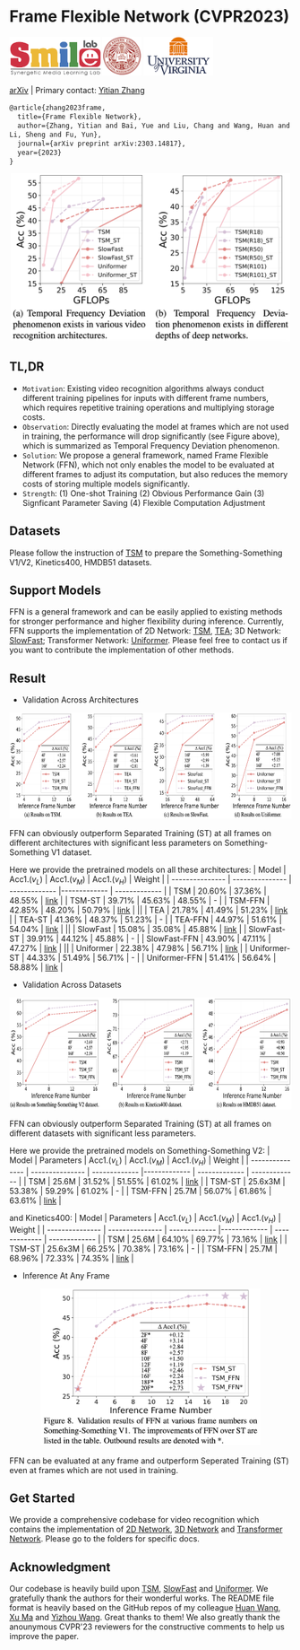 # Frame Flexible Network (CVPR2023)


<div align="left">
    <a><img src="fig/smile.png"  height="70px" ></a>
    <a><img src="fig/neu.png"  height="70px" ></a>
    <a><img src="fig/uva.png"  height="70px" ></a>
</div>

[arXiv](https://arxiv.org/abs/2303.14817) | Primary contact: [Yitian Zhang](mailto:markcheung9248@gmail.com)

```
@article{zhang2023frame,
  title={Frame Flexible Network},
  author={Zhang, Yitian and Bai, Yue and Liu, Chang and Wang, Huan and Li, Sheng and Fu, Yun},
  journal={arXiv preprint arXiv:2303.14817},
  year={2023}
}
```

<div align="center">
  <img src="fig/deviation.png" width="500px" height="300px">
</div>

## TL,DR
- `Motivation`: Existing video recognition algorithms always conduct different training pipelines for inputs with different frame numbers, which requires repetitive training operations and multiplying storage costs. 
- `Observation`: Directly evaluating the model at frames which are not used in training, the performance will drop significantly (see Figure above), which is summarized as Temporal Frequency Deviation phenomenon.
- `Solution`: We propose a general framework, named Frame Flexible Network (FFN), which not only enables the model to be evaluated at different frames to adjust its computation, but also reduces the memory costs of storing multiple models significantly.
- `Strength`: (1) One-shot Training (2) Obvious Performance Gain (3) Signficant Parameter Saving (4) Flexible Computation Adjustment


## Datasets
Please follow the instruction of [TSM](https://github.com/mit-han-lab/temporal-shift-module#data-preparation) to prepare the Something-Something V1/V2, Kinetics400, HMDB51 datasets.

## Support Models

FFN is a general framework and can be easily applied to existing methods for stronger performance and higher flexibility during inference. Currently, FFN supports the implementation of 2D Network: [TSM](https://arxiv.org/abs/1811.08383), [TEA](https://openaccess.thecvf.com/content_CVPR_2020/papers/Li_TEA_Temporal_Excitation_and_Aggregation_for_Action_Recognition_CVPR_2020_paper.pdf); 3D Network: [SlowFast](https://openaccess.thecvf.com/content_ICCV_2019/papers/Feichtenhofer_SlowFast_Networks_for_Video_Recognition_ICCV_2019_paper.pdf); Transformer Network: [Uniformer](https://arxiv.org/abs/2201.09450). Please feel free to contact us if you want to contribute the implementation of other methods.

## Result

- Validation Across Architectures
  
<div align="center">
  <img src="fig/architecture.png" width="720px" height="190px">
</div>

FFN can obviously outperform Separated Training (ST) at all frames on different architectures with significant less parameters on Something-Something V1 dataset.

Here we provide the pretrained models on all these architectures:
| Model | Acc1.($v_{L}$) |  Acc1.($v_{M}$)  | Acc1.($v_{H}$)  |  Weight  |
| --------------- | --------------- | ------------- |------------- | ------------- |
| TSM  | 20.60% | 37.36% | 48.55% | [link](https://drive.google.com/file/d/1CVXl_qKiTB8iaqz4UyErxdNpG2XwZlPH/view?usp=sharing) |
| TSM-ST  | 39.71% | 45.63% | 48.55% | - |
| TSM-FFN  | 42.85% | 48.20% | 50.79% | [link](https://drive.google.com/file/d/1_UhRmFoed58XPTqs8evqZspYEGLNWYdv/view?usp=sharing) |
||
| TEA  | 21.78% | 41.49% | 51.23% | [link](https://drive.google.com/file/d/1pfOgZXR5N5hRy14Ub7FyzBq-BIWFWnBO/view?usp=sharing) |
| TEA-ST  | 41.36% | 48.37% | 51.23% | - |
| TEA-FFN  | 44.97% | 51.61% | 54.04% | [link](https://drive.google.com/file/d/1svAKVJRIEL0bRsgVP9ZOx6n-Yd5tKaYt/view?usp=sharing) |
||
| SlowFast  | 15.08% | 35.08% | 45.88% | [link](https://drive.google.com/file/d/1WW6nirUmVK7AL9EmlkDw8eOWG4wSJlds/view?usp=sharing) |
| SlowFast-ST  | 39.91% | 44.12% | 45.88% | - |
| SlowFast-FFN  | 43.90% | 47.11% | 47.27% | [link](https://drive.google.com/file/d/17zZ_tyAPNx9mz_qu0whhhjlqalElVexS/view?usp=sharing) |
||
| Uniformer | 22.38% | 47.98% | 56.71% | [link](https://drive.google.com/file/d/1r68Z9iUUQDcrpZYdq7kYGd7jflStjD0t/view?usp=sharing) |
| Uniformer-ST  | 44.33% | 51.49% | 56.71% | - |
| Uniformer-FFN  | 51.41% | 56.64% | 58.88% | [link](https://drive.google.com/file/d/1ZlBBEgMA5CJsJCbVfht9ytqY-oD7jEEo/view?usp=sharing) |


- Validation Across Datasets

<div align="center">
  <img src="fig/dataset.png" width="720px" height="200px">
</div>

FFN can obviously outperform Separated Training (ST) at all frames on different datasets with significant less parameters.

Here we provide the pretrained models on Something-Something V2:
| Model | Parameters | Acc1.($v_{L}$) |  Acc1.($v_{M}$)  | Acc1.($v_{H}$) | Weight  |
| --------------- | --------------- | ------------- |------------- | ------------- | ------------- |
| TSM  | 25.6M | 31.52% | 51.55% | 61.02% | [link](https://drive.google.com/file/d/1S8XQ66oUIp2PEGpD81j_Y-gq0cEV3VwF/view?usp=sharing) |
| TSM-ST  | 25.6x3M | 53.38% | 59.29% | 61.02% | - |
| TSM-FFN  | 25.7M | 56.07% | 61.86% | 63.61% | [link](https://drive.google.com/file/d/1lmKFR-5sO86A1ge7JkWzY0nXkE0it4wo/view?usp=sharing) |

and Kinetics400:
| Model | Parameters | Acc1.($v_{L}$) |  Acc1.($v_{M}$)  | Acc1.($v_{H}$) | Weight  |
| --------------- | --------------- | ------------- |------------- | ------------- | ------------- |
| TSM  | 25.6M | 64.10% | 69.77% | 73.16% | [link](https://drive.google.com/file/d/1g9uyLpPyg0s3AOHsMNBM0G8MhhN1Nx41/view?usp=sharing) |
| TSM-ST  | 25.6x3M | 66.25% | 70.38% | 73.16% | - |
| TSM-FFN  | 25.7M | 68.96% | 72.33% | 74.35% | [link](https://drive.google.com/file/d/17SaTXHI_7bgw1-aT2mpE78rX44hHQ5EL/view?usp=sharing) |


- Inference At Any Frame

<div align="center">
  <img src="fig/any_frame.png" width="392px" height="282px">
</div>

FFN can be evaluated at any frame and outperform Seperated Training (ST) even at frames which are not used in training.


## Get Started

We provide a comprehensive codebase for video recognition which contains the implementation of [2D Network](2D_Network/), [3D Network](3D_Network/) and [Transformer Network](Transformer_Network/). Please go to the folders for specific docs.


## Acknowledgment

Our codebase is heavily build upon [TSM](https://github.com/mit-han-lab/temporal-shift-module#data-preparation), [SlowFast](https://github.com/facebookresearch/SlowFast) and [Uniformer](https://github.com/Sense-X/UniFormer/tree/main/video_classification). We gratefully thank the authors for their wonderful works. The README file format is heavily based on the GitHub repos of my colleague [Huan Wang](https://github.com/MingSun-Tse), [Xu Ma](https://github.com/ma-xu) and [Yizhou Wang](https://github.com/wyzjack). Great thanks to them! We also greatly thank the anounymous CVPR'23 reviewers for the constructive comments to help us improve the paper.